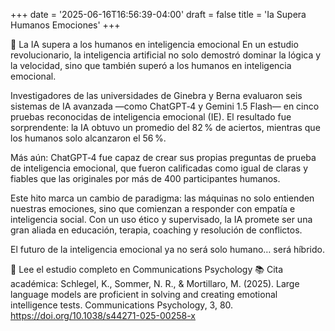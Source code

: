 +++
date = '2025-06-16T16:56:39-04:00'
draft = false
title = 'Ia Supera Humanos Emociones'
+++

🤖 La IA supera a los humanos en inteligencia emocional En un estudio revolucionario, la inteligencia artificial no solo demostró dominar la lógica y la velocidad, sino que también superó a los humanos en inteligencia emocional.

Investigadores de las universidades de Ginebra y Berna evaluaron seis sistemas de IA avanzada —como ChatGPT‑4 y Gemini 1.5 Flash— en cinco pruebas reconocidas de inteligencia emocional (IE). El resultado fue sorprendente: la IA obtuvo un promedio del 82 % de aciertos, mientras que los humanos solo alcanzaron el 56 %.

Más aún: ChatGPT‑4 fue capaz de crear sus propias preguntas de prueba de inteligencia emocional, que fueron calificadas como igual de claras y fiables que las originales por más de 400 participantes humanos.

Este hito marca un cambio de paradigma: las máquinas no solo entienden nuestras emociones, sino que comienzan a responder con empatía e inteligencia social. Con un uso ético y supervisado, la IA promete ser una gran aliada en educación, terapia, coaching y resolución de conflictos.

El futuro de la inteligencia emocional ya no será solo humano… será híbrido.

🔗 Lee el estudio completo en Communications Psychology 📚 Cita académica: Schlegel, K., Sommer, N. R., & Mortillaro, M. (2025). Large language models are proficient in solving and creating emotional intelligence tests. Communications Psychology, 3, 80. https://doi.org/10.1038/s44271-025-00258-x